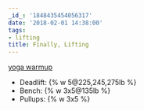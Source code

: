 ```yaml
---
_id_: '1848435454056317'
date: '2018-02-01 14:38:00'
tags:
- lifting
title: Finally, Lifting
---
```


[yoga warmup](https://www.youtube.com/watch?v=FLSpbcV4k_M)

- Deadlift: {% w 5@225,245,275lb %}
- Bench: {% w 3x5@135lb %}
- Pullups: {% w 3x5 %}
